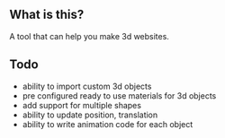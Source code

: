 ## What is this?

A tool that can help you make 3d websites.

## Todo

- ability to import custom 3d objects
- pre configured ready to use materials for 3d objects
- add support for multiple shapes
- ability to update position, translation
- ability to write animation code for each object
